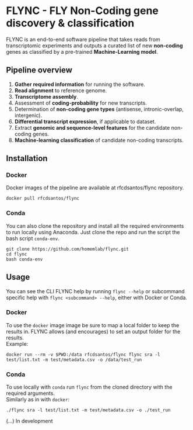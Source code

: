 # FLYNC - FLY Non-Coding gene discovery & classification

FLYNC is an end-to-end software pipeline that takes reads from transcriptomic experiments and outputs a curated list of new **non-coding** genes as classified by a pre-trained **Machine-Learning model**.  

## Pipeline overview
1. **Gather required information** for running the software.
2. **Read alignment** to reference genome.
3. **Transcriptome assembly**.
4. Assessment of **coding-probability** for new transcripts.
5. Determination of **non-coding gene types** (antisense, intronic-overlap, intergenic).
6. **Differential transcript expression**, if applicable to dataset.
7. Extract **genomic and sequence-level features** for the candidate non-coding genes.
8. **Machine-learning classification** of candidate non-coding transcripts.

## Installation

### Docker
Docker images of the pipeline are available at rfcdsantos/flync repository.

```
docker pull rfcdsantos/flync
```
### Conda
You can also clone the repository and install all the required environments to run locally using Anaconda. Just clone the repo and run the script the bash script `conda-env`.

```
git clone https://github.com/homemlab/flync.git
cd flync
bash conda-env
```
## Usage
You can see the CLI FLYNC help by running `flync --help` or subcommand specific help with `flync <subcommand> --help`, either with Docker or Conda.

### Docker
To use the `docker` image image be sure to map a local folder to keep the results in. FLYNC allows (and encourages) to set an output folder for the results.  
Example:
```
docker run --rm -v $PWD:/data rfcdsantos/flync flync sra -l test/list.txt -m test/metadata.csv -o /data/test_run
```
### Conda
To use locally with `conda` run `flync` from the cloned directory with the required arguments.  
Similarly as in with `docker`:
```
./flync sra -l test/list.txt -m test/metadata.csv -o ./test_run
```


(...) In development